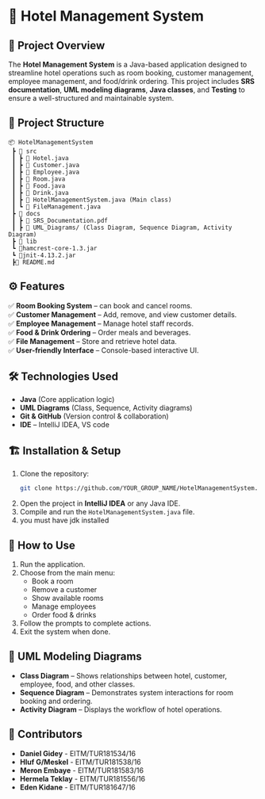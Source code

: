 # 🏨 Hotel Management System  

## 📌 Project Overview  
The **Hotel Management System** is a Java-based application designed to streamline hotel operations such as room booking, customer management, employee management, and food/drink ordering. This project includes **SRS documentation**, **UML modeling diagrams**, **Java classes**, and **Testing** to ensure a well-structured and maintainable system.  

## 📁 Project Structure  
```plaintext
📦 HotelManagementSystem  
 ┣ 📂 src  
 ┃ ┣ 📜 Hotel.java  
 ┃ ┣ 📜 Customer.java  
 ┃ ┣ 📜 Employee.java  
 ┃ ┣ 📜 Room.java  
 ┃ ┣ 📜 Food.java  
 ┃ ┣ 📜 Drink.java  
 ┃ ┣ 📜 HotelManagementSystem.java (Main class)  
 ┃ ┗ 📜 FileManagement.java  
 ┣ 📂 docs  
 ┃ ┣ 📜 SRS_Documentation.pdf  
 ┃ ┣ 📜 UML_Diagrams/ (Class Diagram, Sequence Diagram, Activity Diagram)  
 ┣ 📂 lib 
 ┗ 📜hamcrest-core-1.3.jar
 ┗ 📜jnit-4.13.2.jar
 ┣📜 README.md  
```  

## ⚙️ Features  
✅ **Room Booking System** –  can book and cancel rooms.  
✅ **Customer Management** – Add, remove, and view customer details.  
✅ **Employee Management** – Manage hotel staff records.  
✅ **Food & Drink Ordering** – Order meals and beverages.  
✅ **File Management** – Store and retrieve hotel data.  
✅ **User-friendly Interface** – Console-based interactive UI.  

## 🛠️ Technologies Used  
- **Java** (Core application logic)  
- **UML Diagrams** (Class, Sequence, Activity diagrams)  
- **Git & GitHub** (Version control & collaboration)  
- **IDE** – IntelliJ IDEA, VS code 

## 🏗️ Installation & Setup  
1. Clone the repository:  
   ```bash
   git clone https://github.com/YOUR_GROUP_NAME/HotelManagementSystem.git
   ```  
2. Open the project in **IntelliJ IDEA** or any Java IDE.  
3. Compile and run the `HotelManagementSystem.java` file.
4. you must have jdk installed

## 🚀 How to Use  
1. Run the application.  
2. Choose from the main menu:  
   - Book a room  
   - Remove a customer  
   - Show available rooms  
   - Manage employees  
   - Order food & drinks  
3. Follow the prompts to complete actions.  
4. Exit the system when done.  

## 📌 UML Modeling Diagrams  
- **Class Diagram** – Shows relationships between hotel, customer, employee, food, and other classes.  
- **Sequence Diagram** – Demonstrates system interactions for room booking and ordering.  
- **Activity Diagram** – Displays the workflow of hotel operations.  

## 📝 Contributors  
- **Daniel Gidey** - EITM/TUR181534/16
- **Hluf G/Meskel** - EITM/TUR181538/16 
- **Meron Embaye** - EITM/TUR181583/16  
- **Hermela Teklay** - EITM/TUR181556/16
- **Eden Kidane** - EITM/TUR181647/16
